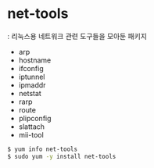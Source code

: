 # net-tools
: 리눅스용 네트워크 관련 도구들을 모아둔 패키지   

- arp
- hostname
- ifconfig
- iptunnel
- ipmaddr
- netstat
- rarp
- route
- plipconfig
- slattach
- mii-tool


```bash
$ yum info net-tools
$ sudo yum -y install net-tools
```
